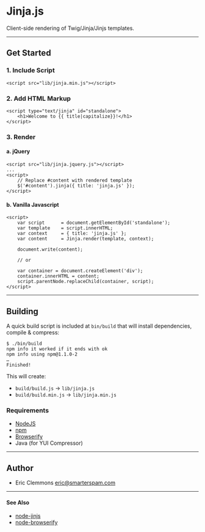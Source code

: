 # Jinja.js

Client-side rendering of Twig/Jinja/Jinjs templates.

- - -

## Get Started

### 1. Include Script


    <script src="lib/jinja.min.js"></script>

### 2. Add HTML Markup

    <script type="text/jinja" id="standalone">
        <h1>Welcome to {{ title|capitalize}}!</h1>
    </script>

### 3. Render

#### a. jQuery

    <script src="lib/jinja.jquery.js"></script>
    ...
    <script>
        // Replace #content with rendered template
        $('#content').jinja({ title: 'jinja.js' });
    </script>

#### b. Vanilla Javascript

    <script>
        var script      = document.getElementById('standalone');
        var template    = script.innerHTML;
        var context     = { title: 'jinja.js' };
        var content     = Jinja.render(template, context);

        document.write(content);

        // or

        var container = document.createElement('div');
        container.innerHTML = content;
        script.parentNode.replaceChild(container, script);
    </script>

- - -

## Building

A quick build script is included at `bin/build` that will install dependencies, compile & compress:


    $ ./bin/build
    npm info it worked if it ends with ok
    npm info using npm@1.1.0-2
    …
    Finished!

This will create:

* `build/build.js` -> `lib/jinja.js`
* `build/build.min.js` -> `lib/jinja.min.js`


### Requirements

* [NodeJS][nodejs]
* [npm][npm]
* [Browserify][browserify]
* Java (for YUI Compressor)

- - -

## Author

* Eric Clemmons <eric@smarterspam.com>

- - -

#### See Also

* [node-jinjs][jinjs]
* [node-browserify][browserify]


[nodejs]: http://nodejs.org/
[npm]: http://npmjs.org/
[browserify]: https://github.com/substack/node-browserify
[jinjs]: https://github.com/ravelsoft/node-jinjs/wiki
